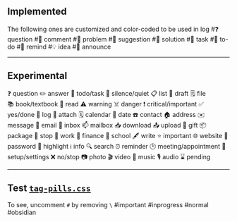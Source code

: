 ## Implemented
<span class="gray">The following ones are customized and color-coded to be used in log</span>
#❓ question
#📓 comment
#📙 problem
#📘 suggestion
#📗 solution
#📌 task 
#🔖 to-do
#🔔 remind
#💡 idea
#📢 announce
___

## Experimental
❓ question
✏️ answer 
📌 todo/task 
🔕 silence/quiet
📋 list
📝 draft
🗒️ file  
📚 book/textbook
📖 read
⚠️ warning
☠️ danger
❗ critical/important
✅ yes/done
📜 log 
📎 attach
🗓️ calendar
📅 date
☎️ contact
🏠 address
✉️ message
📧 email
📩 inbox 
📫 mailbox
📥 download
📤 upload
🎁 gift
📦 package
🛑 stop
💼 work
🏦 finance
🏫 school
🖋️ write
⭐ important
🌐 website 
🔑 password 
🔦 highlight
ℹ️ info
🔍 search
⏰ reminder
🕑 meeting/appointment 
🔧 setup/settings
❌ no/stop
📷 photo
🎬 video
🎵 music
🎙️ audio
⌛ pending
___

## Test [`tag-pills.css`](./css.md)
To see, uncomment `#` by removing `\` 
\#important
\#inprogress
\#normal
\#obsidian
